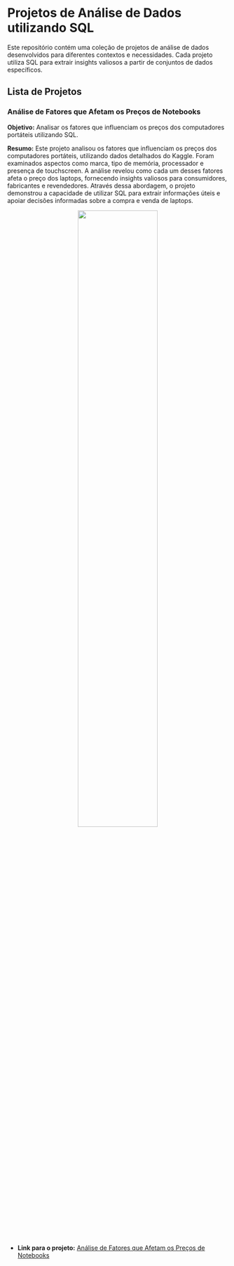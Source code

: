 # Projetos de Análise de Dados utilizando SQL

Este repositório contém uma coleção de projetos de análise de dados desenvolvidos para diferentes contextos e necessidades. Cada projeto utiliza SQL para extrair insights valiosos a partir de conjuntos de dados específicos.

## Lista de Projetos

### Análise de Fatores que Afetam os Preços de Notebooks

**Objetivo:** Analisar os fatores que influenciam os preços dos computadores portáteis utilizando SQL.

**Resumo:**
Este projeto analisou os fatores que influenciam os preços dos computadores portáteis, utilizando dados detalhados do Kaggle. Foram examinados aspectos como marca, tipo de memória, processador e presença de touchscreen. A análise revelou como cada um desses fatores afeta o preço dos laptops, fornecendo insights valiosos para consumidores, fabricantes e revendedores. Através dessa abordagem, o projeto demonstrou a capacidade de utilizar SQL para extrair informações úteis e apoiar decisões informadas sobre a compra e venda de laptops.

<p align="center">
  <a href="https://github.com/paulo-emilio/SQL-projects/tree/main/Vendas-de-notebooks">
    <img src="Vendas-de-notebooks/vendasnotebooks.gif" width="60%">
  </a>
</p>

- **Link para o projeto:** [Análise de Fatores que Afetam os Preços de Notebooks](https://github.com/paulo-emilio/SQL-projects/tree/main/Vendas-de-notebooks)

